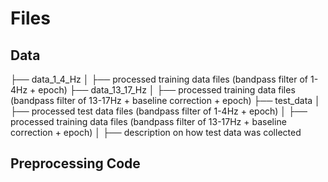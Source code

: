 # Files

## Data 


├── data_1_4_Hz
│   ├── processed training data files (bandpass filter of 1-4Hz + epoch)
├── data_13_17_Hz
│   ├── processed training data files (bandpass filter of 13-17Hz + baseline correction + epoch)
├── test_data
│   ├── processed test data files (bandpass filter of 1-4Hz + epoch)
│   ├── processed training data files (bandpass filter of 13-17Hz + baseline correction + epoch)
│   ├── description on how test data was collected 


## Preprocessing Code
